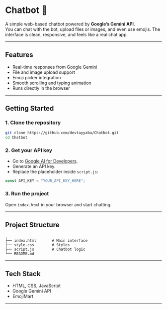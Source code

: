 # Chatbot 🤖

A simple web-based chatbot powered by **Google’s Gemini API**.  
You can chat with the bot, upload files or images, and even use emojis. The interface is clean, responsive, and feels like a real chat app.

---

## Features

- Real-time responses from Google Gemini
- File and image upload support
- Emoji picker integration
- Smooth scrolling and typing animation
- Runs directly in the browser

---

## Getting Started

### 1. Clone the repository

```bash
git clone https://github.com/devtayyaba/Chatbot.git
cd Chatbot
```

### 2. Get your API key

- Go to [Google AI for Developers](https://ai.google.dev/).
- Generate an API key.
- Replace the placeholder inside `script.js`:

```js
const API_KEY = "YOUR_API_KEY_HERE";
```

### 3. Run the project

Open `index.html` in your browser and start chatting.

---

## Project Structure

```
.
├── index.html       # Main interface
├── style.css        # Styles
├── script.js        # Chatbot logic
└── README.md
```

---

## Tech Stack

- HTML, CSS, JavaScript
- Google Gemini API
- EmojiMart

---
